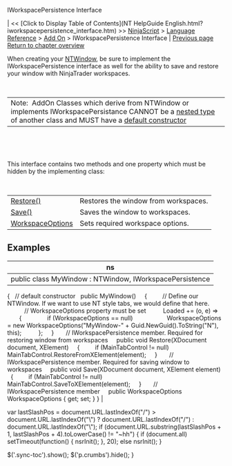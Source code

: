 ﻿










 


IWorkspacePersistence Interface







| &lt;&lt; [Click to Display Table of Contents](NT HelpGuide English.html?iworkspacepersistence_interface.htm) &gt;&gt;
 [NinjaScript](ninjascript.htm) &gt; [Language Reference](language_reference_wip.htm) &gt; [Add On](add_on.htm) &gt;
IWorkspacePersistence Interface | [Previous page](createtabpage.htm)
[Return to chapter overview](add_on.htm)










When creating your [NTWindow](ntwindow.htm), be sure to implement the IWorkspacePersistence interface as well for the ability to save and restore your window with NinjaTrader workspaces. 


 




|  |
| --- |
| Note:  AddOn Classes which derive from NTWindow or implements IWorkspacePersistance CANNOT be a [nested type](https://msdn.microsoft.com/en-us/library/ms173120.aspx) of another class and MUST have a [default constructor](https://msdn.microsoft.com/en-us/library/ms173115.aspx) |



 


 


This interface contains two methods and one property which must be hidden by the implementing class:


 




|  |  |
| --- | --- |
| [Restore()](iworkspacepersistence_restore.htm) | Restores the window from workspaces. |
| [Save()](iworkspacepersistence_save.htm) | Saves the window to workspaces. |
| [WorkspaceOptions](workspaceoptions.htm) | Sets required workspace options.  |




Examples
--------




| ns |
| --- |
| public class MyWindow : NTWindow, IWorkspacePersistence
{
   // default constructor 
   public MyWindow()
     {
         // Define our NTWindow. If we want to use NT style tabs, we would define that here.
          
         // WorkspaceOptions property must be set
          Loaded += (o, e) =&gt;
          {
               if (WorkspaceOptions == null)
                    WorkspaceOptions = new WorkspaceOptions("MyWindow-" + Guid.NewGuid().ToString("N"), this);
          };
     }
 
     // IWorkspacePersistence member. Required for restoring window from workspaces
     public void Restore(XDocument document, XElement)
     {
         if (MainTabControl != null)
               MainTabControl.RestoreFromXElement(element);
     }
 
     // IWorkspacePersistence member. Required for saving window to workspaces
     public void Save(XDocument document, XElement element)
     {
         if (MainTabControl != null)
               MainTabControl.SaveToXElement(element);
     }
 
     // IWorkspacePersistence member
     public WorkspaceOptions WorkspaceOptions { get; set; }
} |






 
 var lastSlashPos = document.URL.lastIndexOf("/") &gt; document.URL.lastIndexOf("\\") ? document.URL.lastIndexOf("/") : document.URL.lastIndexOf("\\");
 if (document.URL.substring(lastSlashPos + 1, lastSlashPos + 4).toLowerCase() != "~hh") {
 if (document.all) setTimeout(function() {
 nsrInit();
 }, 20);
 else nsrInit();
 }
 
 
 $('.sync-toc').show();
 $('p.crumbs').hide();
 }
 
 
 




